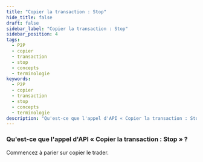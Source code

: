 ```yaml
---
title: "Copier la transaction : Stop"
hide_title: false
draft: false
sidebar_label: "Copier la transaction : Stop"
sidebar_position: 4
tags:
  - P2P
  - copier
  - transaction
  - stop
  - concepts
  - terminologie
keywords:
  - P2P
  - copier
  - transaction
  - stop
  - concepts
  - terminologie
description: "Qu'est-ce que l'appel d'API « Copier la transaction : Stop » ?"
---
```


### Qu'est-ce que l'appel d'API « Copier la transaction : Stop » ?

Commencez à parier sur copier le trader.
